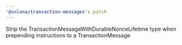 ```yaml
---
'@solana/transaction-messages': patch
---
```


Strip the TransactionMessageWithDurableNonceLifetime type when prepending instructions to a TransactionMessage
